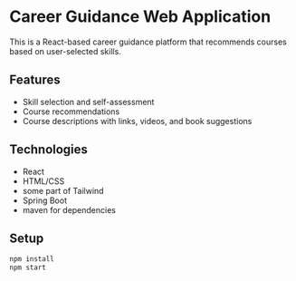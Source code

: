 # Career Guidance Web Application

This is a React-based career guidance platform that recommends courses based on user-selected skills.

## Features
- Skill selection and self-assessment
- Course recommendations
- Course descriptions with links, videos, and book suggestions

## Technologies
- React
- HTML/CSS
- some part of Tailwind
- Spring Boot
- maven for dependencies
## Setup
```bash
npm install
npm start
